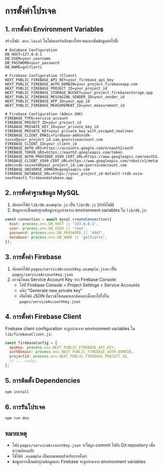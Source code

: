 # การตั้งค่าโปรเจค

## 1. การตั้งค่า Environment Variables

สร้างไฟล์ `.env.local` ในโฟลเดอร์หลักของโปรเจคและเพิ่มข้อมูลต่อไปนี้:

```env
# Database Configuration
DB_HOST=127.0.0.1
DB_USER=your_username
DB_PASSWORD=your_password
DB_NAME=golfcarts

# Firebase Configuration (Client)
NEXT_PUBLIC_FIREBASE_API_KEY=your_firebase_api_key
NEXT_PUBLIC_FIREBASE_AUTH_DOMAIN=your_project.firebaseapp.com
NEXT_PUBLIC_FIREBASE_PROJECT_ID=your_project_id
NEXT_PUBLIC_FIREBASE_STORAGE_BUCKET=your_project.firebasestorage.app
NEXT_PUBLIC_FIREBASE_MESSAGING_SENDER_ID=your_sender_id
NEXT_PUBLIC_FIREBASE_APP_ID=your_app_id
NEXT_PUBLIC_FIREBASE_MEASUREMENT_ID=your_measurement_id

# Firebase Configuration (Admin SDK)
FIREBASE_TYPE=service_account
FIREBASE_PROJECT_ID=your_project_id
FIREBASE_PRIVATE_KEY_ID=your_private_key_id
FIREBASE_PRIVATE_KEY=your_private_key_with_escaped_newlines
FIREBASE_CLIENT_EMAIL=firebase-adminsdk-xxxxx@your_project_id.iam.gserviceaccount.com
FIREBASE_CLIENT_ID=your_client_id
FIREBASE_AUTH_URI=https://accounts.google.com/o/oauth2/auth
FIREBASE_TOKEN_URI=https://oauth2.googleapis.com/token
FIREBASE_AUTH_PROVIDER_X509_CERT_URL=https://www.googleapis.com/oauth2/v1/certs
FIREBASE_CLIENT_X509_CERT_URL=https://www.googleapis.com/robot/v1/metadata/x509/firebase-adminsdk-xxxxx%40your_project_id.iam.gserviceaccount.com
FIREBASE_UNIVERSE_DOMAIN=googleapis.com
FIREBASE_DATABASE_URL=https://your_project_id-default-rtdb.asia-southeast1.firebasedatabase.app
```

## 2. การตั้งค่าฐานข้อมูล MySQL

1. คัดลอกไฟล์ `lib/db.example.js` เป็น `lib/db.js` (ถ้ายังไม่มี)
2. ข้อมูลการเชื่อมต่อฐานข้อมูลจะถูกอ่านจาก environment variables ใน `lib/db.js`:

```javascript
const connection = await mysql.createConnection({
  host: process.env.DB_HOST || '127.0.0.1',
  user: process.env.DB_USER || 'root',
  password: process.env.DB_PASSWORD || '4447',
  database: process.env.DB_NAME || 'golfcarts',
});
```

## 3. การตั้งค่า Firebase

1. คัดลอกไฟล์ `pages/serviceAccountKey.example.json` เป็น `pages/serviceAccountKey.json`
2. ดาวน์โหลด Service Account Key จาก Firebase Console:
   - ไปที่ Firebase Console > Project Settings > Service Accounts
   - คลิก "Generate new private key"
   - เปิดไฟล์ JSON ที่ดาวน์โหลดมาและคัดลอกเนื้อหาไปใส่ใน `pages/serviceAccountKey.json`

## 4. การตั้งค่า Firebase Client

Firebase client configuration จะถูกอ่านจาก environment variables ใน `lib/firebaseClient.js`:

```javascript
const firebaseConfig = {
  apiKey: process.env.NEXT_PUBLIC_FIREBASE_API_KEY,
  authDomain: process.env.NEXT_PUBLIC_FIREBASE_AUTH_DOMAIN,
  projectId: process.env.NEXT_PUBLIC_FIREBASE_PROJECT_ID,
  // ... และอื่นๆ
};
```

## 5. การติดตั้ง Dependencies

```bash
npm install
```

## 6. การรันโปรเจค

```bash
npm run dev
```

## หมายเหตุ

- ไฟล์ `pages/serviceAccountKey.json` จะไม่ถูก commit ไปยัง Git repository เพื่อความปลอดภัย
- ใช้ไฟล์ `.example` เป็นเทมเพลตสำหรับการตั้งค่า
- ข้อมูลการเชื่อมต่อฐานข้อมูลและ Firebase จะถูกอ่านจาก environment variables 